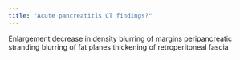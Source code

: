 ```yaml
---
title: "Acute pancreatitis CT findings?"
---
```

Enlargement decrease in density blurring of margins peripancreatic stranding blurring of fat planes thickening of retroperitoneal fascia

